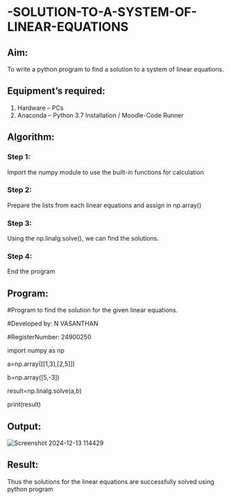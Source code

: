 # -SOLUTION-TO-A-SYSTEM-OF-LINEAR-EQUATIONS
## Aim:
To write a python program to find a solution to a system of linear equations.
## Equipment’s required:
1. 	Hardware – PCs
2. 	Anaconda – Python 3.7 Installation / Moodle-Code Runner
## Algorithm:
### Step 1: 
Import the numpy module to use the built-in functions for calculation
### Step 2: 
Prepare the lists from each linear equations and assign in np.array()
### Step 3: 
Using the np.linalg.solve(), we can find the solutions.
### Step 4: 
End the program
## Program:

#Program to find the solution for the given linear equations.

#Developed by: N VASANTHAN

#RegisterNumber: 24900250

import numpy as np

a=np.array([[1,3],[2,5]])

b=np.array([5,-3])

result=np.linalg.solve(a,b)

print(result)

## Output:
![Screenshot 2024-12-13 114429](https://github.com/user-attachments/assets/343b724a-a0f0-41aa-8f10-601406c03800)

## Result: 
Thus the solutions for the linear equations are successfully solved using python program

